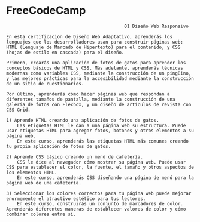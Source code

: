 # FreeCodeCamp
                                                01 Diseño Web Responsivo

    En esta certificación de Diseño Web Adaptativo, aprenderás los lenguajes que los desarrolladores usan para construir páginas web: HTML (Lenguaje de Marcado de Hipertexto) para el contenido, y CSS (hojas de estilo en cascada) para el diseño.

    Primero, crearás una aplicación de fotos de gatos para aprender los conceptos básicos de HTML y CSS. Más adelante, aprenderás técnicas modernas como variables CSS, mediante la construcción de un pingüino, y las mejores prácticas para la accesibilidad mediante la construcción de un sitio de cuestionarios.

    Por último, aprenderás cómo hacer páginas web que respondan a diferentes tamaños de pantalla, mediante la construcción de una galería de fotos con Flexbox, y un diseño de artículos de revista con CSS Grid.

    1) Aprende HTML creando una aplicación de fotos de gatos.
        Las etiquetas HTML le dan a una página web su estructura. Puede usar etiquetas HTML para agregar fotos, botones y otros elementos a su página web.
        En este curso, aprenderás las etiquetas HTML más comunes creando tu propia aplicación de fotos de gatos.
    
    2) Aprende CSS básico creando un menú de cafetería.
        CSS le dice al navegador cómo mostrar su página web. Puede usar CSS para establecer el color, la fuente, el tamaño y otros aspectos de los elementos HTML. 
        En este curso, aprenderás CSS diseñando una página de menú para la página web de una cafetería.
    
    3) Seleccionar los colores correctos para tu página web puede mejorar enormemente el atractivo estético para tus lectores.
        En este curso, construirás un conjunto de marcadores de color. Aprenderás diferentes maneras de establecer valores de color y cómo combinar colores entre sí.